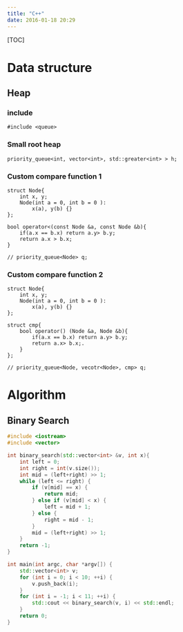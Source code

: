 ```yaml
---
title: "C++"
date: 2016-01-18 20:29
---
```


[TOC][]()

# Data structure

## Heap

### include

    #include <queue>

### Small root heap

    priority_queue<int, vector<int>, std::greater<int> > h;

### Custom compare function 1

    struct Node{
        int x, y;
        Node(int a = 0, int b = 0 ):
            x(a), y(b) {}
    };

    bool operator<(const Node &a, const Node &b){
        if(a.x == b.x) return a.y> b.y;
        return a.x > b.x;
    }

    // priority_queue<Node> q;

### Custom compare function 2

    struct Node{
        int x, y;
        Node(int a = 0, int b = 0 ):
            x(a), y(b) {}
    };

    struct cmp{
        bool operator() (Node &a, Node &b){
            if(a.x == b.x) return a.y> b.y;
            return a.x> b.x;.
        }
    };

    // priority_queue<Node, vecotr<Node>, cmp> q;

# Algorithm

## Binary Search

```c++
#include <iostream>
#include <vector>

int binary_search(std::vector<int> &v, int x){
    int left = 0;
    int right = int(v.size());
    int mid = (left+right) >> 1;
    while (left <= right) {
        if (v[mid] == x) {
            return mid;
        } else if (v[mid] < x) {
            left = mid + 1;
        } else {
            right = mid - 1;
        }
        mid = (left+right) >> 1;
    }
    return -1;
}

int main(int argc, char *argv[]) {
    std::vector<int> v;
    for (int i = 0; i < 10; ++i) {
        v.push_back(i);
    }
    for (int i = -1; i < 11; ++i) {
        std::cout << binary_search(v, i) << std::endl;
    }
    return 0;
}
```
